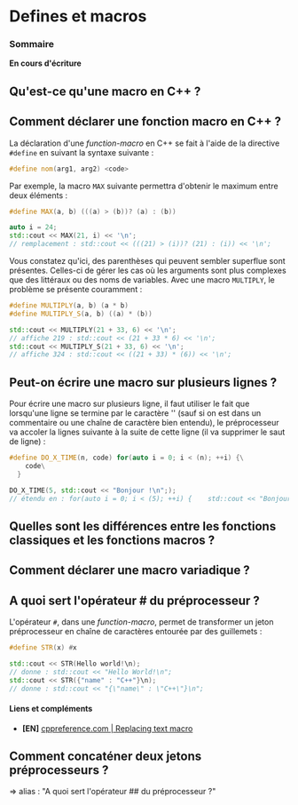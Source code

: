 # Defines et macros

### Sommaire

**En cours d'écriture**

## Qu'est-ce qu'une macro en C++ ?

## Comment déclarer une fonction macro en C++ ?

La déclaration d'une *function-macro* en C++ se fait à l'aide de la directive `#define` en suivant la syntaxe suivante :

```cpp
#define nom(arg1, arg2) <code>
```

Par exemple, la macro `MAX` suivante permettra d'obtenir le maximum entre deux éléments :

```cpp
#define MAX(a, b) (((a) > (b))? (a) : (b))

auto i = 24;
std::cout << MAX(21, i) << '\n';
// remplacement : std::cout << (((21) > (i))? (21) : (i)) << '\n';
```

Vous constatez qu'ici, des parenthèses qui peuvent sembler superflue sont présentes. Celles-ci de gérer les cas où les arguments sont plus complexes que des littéraux ou des noms de variables. Avec une macro `MULTIPLY`, le problème se présente couramment :

```cpp
#define MULTIPLY(a, b) (a * b)
#define MULTIPLY_S(a, b) ((a) * (b))

std::cout << MULTIPLY(21 + 33, 6) << '\n';
// affiche 219 : std::cout << (21 + 33 * 6) << '\n';
std::cout << MULTIPLY_S(21 + 33, 6) << '\n';
// affiche 324 : std::cout << ((21 + 33) * (6)) << '\n';
```

## Peut-on écrire une macro sur plusieurs lignes ?

Pour écrire une macro sur plusieurs ligne, il faut utiliser le fait que lorsqu'une ligne se termine par le caractère '\' (sauf si on est dans un commentaire ou une chaîne de caractère bien entendu), le préprocesseur va accoler la lignes suivante à la suite de cette ligne (il va supprimer le saut de ligne) :

```cpp
#define DO_X_TIME(n, code) for(auto i = 0; i < (n); ++i) {\
    code\
  }

DO_X_TIME(5, std::cout << "Bonjour !\n";);
// étendu en : for(auto i = 0; i < (5); ++i) {    std::cout << "Bonjour !\n";    }
```

## Quelles sont les différences entre les fonctions classiques et les fonctions macros ?

## Comment déclarer une macro variadique ?

## A quoi sert l'opérateur # du préprocesseur ?

L'opérateur `#`, dans une *function-macro*, permet de transformer un jeton préprocesseur en chaîne de caractères entourée par des guillemets :

```cpp
#define STR(x) #x

std::cout << STR(Hello world!\n);
// donne : std::cout << "Hello World!\n";
std::cout << STR({"name" : "C++"}\n);
// donne : std::cout << "{\"name\" : \"C++\"}\n";
```

#### Liens et compléments
- **[EN]** [cppreference.com | Replacing text macro](https://en.cppreference.com/w/cpp/preprocessor/replace)

## Comment concaténer deux jetons préprocesseurs ?
  => alias : "A quoi sert l'opérateur ## du préprocesseur ?"
